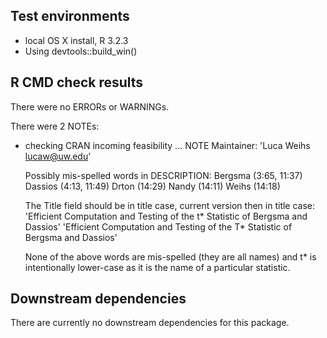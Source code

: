 ## Test environments
* local OS X install, R 3.2.3
* Using devtools::build_win()

## R CMD check results
There were no ERRORs or WARNINGs.

There were 2 NOTEs:

* checking CRAN incoming feasibility ... NOTE
  Maintainer: 'Luca Weihs <lucaw@uw.edu>'
  
  Possibly mis-spelled words in DESCRIPTION:
    Bergsma (3:65, 11:37)
    Dassios (4:13, 11:49)
    Drton (14:29)
    Nandy (14:11)
    Weihs (14:18)
  
  The Title field should be in title case, current version then in title case:
  'Efficient Computation and Testing of the t* Statistic of Bergsma and Dassios'
  'Efficient Computation and Testing of the T* Statistic of Bergsma and Dassios'
  
  None of the above words are mis-spelled (they are all names) and t* is 
  intentionally lower-case as it is the name of a particular statistic.

## Downstream dependencies
There are currently no downstream dependencies for this package.